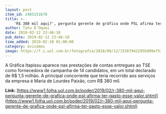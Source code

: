 ```yaml
---
layout: post
item_id: 2485151678
title: >-
    'R$ 380 mil aqui?', pergunta gerente de gráfica onde PSL afirma ter gasto esse valor
author: Tatu D'Oquei
date: 2019-02-12 23:46:18
pub_date: 2019-02-12 23:46:18
time_added: 2019-02-10 01:00:00
category: avisamos
image: https://f.i.uol.com.br/fotografia/2018/09/12/15367942295b999e752194b_1536794229_3x2_rt.jpg
---
```


A Gráfica Itapissu aparece nas prestações de contas entregues ao TSE como fornecedora de campanha de 14 candidatos, em um total declarado de R$ 1,5 milhão. A principal concorrente que teria recorrido aos serviços da empresa é Maria de Lourdes Paixão, com R$ 380 mil.

**Link:** [https://www1.folha.uol.com.br/poder/2019/02/r-380-mil-aqui-pergunta-gerente-de-grafica-onde-psl-afirma-ter-gasto-esse-valor.shtml](https://www1.folha.uol.com.br/poder/2019/02/r-380-mil-aqui-pergunta-gerente-de-grafica-onde-psl-afirma-ter-gasto-esse-valor.shtml)

